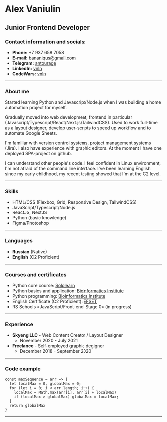 # Alex Vaniulin

## Junior Frontend Developer

### Contact information and socials:

- **Phone:** +7 937 658 7058<br>
- **E-mail:** bananiqus@gmail.com<br>
- **Telegram:** [antourage](https://t.me/antourage/)
- **LinkedIn:** [vnln](https://www.linkedin.com/in/vnln/)
- **CodeWars:** [vnln](https://www.codewars.com/users/vnln)

---

### About me

Started learning Python and Javascript/Node.js when I was building a home automation project for myself.

Gradually moved into web development, frontend in particular (Javascript/Typescript/React/Next.js/TailwindCSS). Used to work full-time as a layout designer, develop user-scripts to speed up workflow and to automate Google Sheets.

I'm familiar with version control systems, project management systems (Jira). I also have experience with graphic editors. At the moment I have one deployed SPA-project on github.

I can understand other people's code. I feel confident in Linux environment, I'm not afraid of the command line interface. I've been learning English since my early childhood, my recent testing showed that I'm at the C2 level.

---

### Skills

- HTML/CSS (Flexbox, Grid, Responsive Design, TailwindCSS)
- JavaScript/Typescript/Node.js
- ReactJS, NextJS
- Python (basic knowledge)
- Figma/Photoshop

---

### Languages

- **Russian** (Native)
- **English** (C2 Proficient)

---

### Courses and certificates

- Python core course: [Sololearn](https://www.sololearn.com/Certificate/1073-13802164/pdf/)
- Python basics and application: [Bioinformatics Institute](https://stepik.org/cert/785203)
- Python programming: [Bioinformatics Institute](https://stepik.org/cert/770038)
- English Certificate (C2 Proficient): [EFSET](https://www.efset.org/cert/T44YHT)
- RS Schools «JavaScript/Front-end. Stage 0» (in progress)

---

### Experience

- **Skyeng LLC** - Web Content Creator / Layout Designer
  - November 2020 - July 2021
- **Freelance** - Self-employed graphic degigner
  - December 2018 - September 2020

---

### Code example

```
const maxSequence = arr => {
  let localMax = 0, globalMax = 0;
  for (let i = 0; i < arr.length; i++) {
    localMax = Math.max(arr[i], arr[i] + localMax)
    if (localMax > globalMax) globalMax = localMax;
  }
  return globalMax
}
```

---
